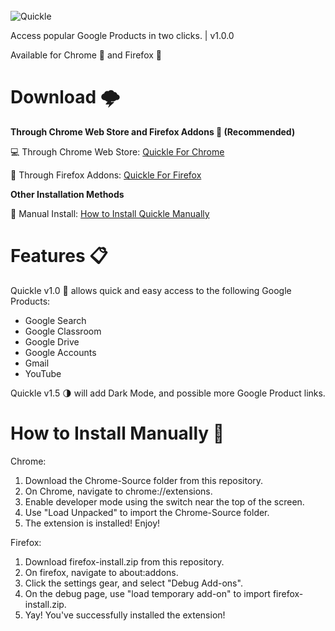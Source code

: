 <br>
<img src="https://i.ibb.co/rsfBj7b/quickle3-0.png" alt="Quickle">

Access popular Google Products in two clicks. | v1.0.0

Available for Chrome 🎨 and Firefox 🦊
# Download 🌩️

<b>Through Chrome Web Store and Firefox Addons 🛒 (Recommended)</b>

💻 Through Chrome Web Store: <a href="https://chrome.google.com/webstore/detail/quickle/gpoaepicffnilnbidlggcmenncjffbff">Quickle For Chrome</a>

🦊 Through Firefox Addons: <a href="https://addons.mozilla.org/en-US/firefox/addon/quickle/">Quickle For Firefox</a>

<b>Other Installation Methods</b>

📁 Manual Install: <a href="#install">How to Install Quickle Manually</a>

# Features 📋

Quickle v1.0 🔎 allows quick and easy access to the following Google Products:

<ul>
  <li>Google Search</li>
  <li>Google Classroom</li>
  <li>Google Drive</li>
  <li>Google Accounts</li>
  <li>Gmail</li>
  <li>YouTube</li>
</ul>

Quickle v1.5 🌗 will add Dark Mode, and possible more Google Product links.

<h1 id="install">How to Install Manually 👔</h1>

Chrome:
<ol>
  <li>Download the Chrome-Source folder from this repository.</li>
  <li>On Chrome, navigate to chrome://extensions.</li>
  <li>Enable developer mode using the switch near the top of the screen.</li>
  <li>Use "Load Unpacked" to import the Chrome-Source folder.</li>
  <li>The extension is installed! Enjoy!</li>
</ol>

Firefox:
<ol>
  <li>Download firefox-install.zip from this repository.</li>
  <li>On firefox, navigate to about:addons.</li>
  <li>Click the settings gear, and select "Debug Add-ons".</li>
  <li>On the debug page, use "load temporary add-on" to import firefox-install.zip.</li>
  <li>Yay! You've successfully installed the extension!</li>
